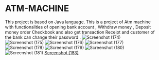 # ATM-MACHINE
This project is based on Java language.
This is a project of Atm machine with functionalities of opening bank account , Withdraw money , Deposit money 
order Checkbook and  also get transaction Receipt and customer of the bank can change their password .
![Screenshot (174)](https://user-images.githubusercontent.com/98160883/207006009-9be57dce-4294-4847-bf18-b4d8a7c9bfa5.png)
![Screenshot (175)](https://user-images.githubusercontent.com/98160883/207006089-db1ad83b-6b57-46a2-bf80-083e4a8471a6.png)
![Screenshot (176)](https://user-images.githubusercontent.com/98160883/207004543-49b00f08-9c34-458f-8af4-d5129d1ec7ef.png)
![Screenshot (177)](https://user-images.githubusercontent.com/98160883/207004571-509954f1-18b0-4efe-90fa-95d0b61c4eda.png)
![Screenshot (178)](https://user-images.githubusercontent.com/98160883/207004585-024de31e-5f0e-4d2f-b1fc-e245db83b38c.png)
![Screenshot (179)](https://user-images.githubusercontent.com/98160883/207004601-2a290812-774b-4e22-b67c-f2c21f598625.png)
![Screenshot (180)](https://user-images.githubusercontent.com/98160883/207004618-709893c7-428d-4c8f-bc35-254535b1fdc0.png)
![Screenshot (181)](https://user-images.githubusercontent.com/98160883/207004858-d9500d5f-75d5-4317-a889-a46c8bae83fa.png)
[Screenshot (183)](https://user-images.githubusercontent.com/98160883/207004893-ab0fa221-5881-4b90-8ef2-340f7862b883.png)

